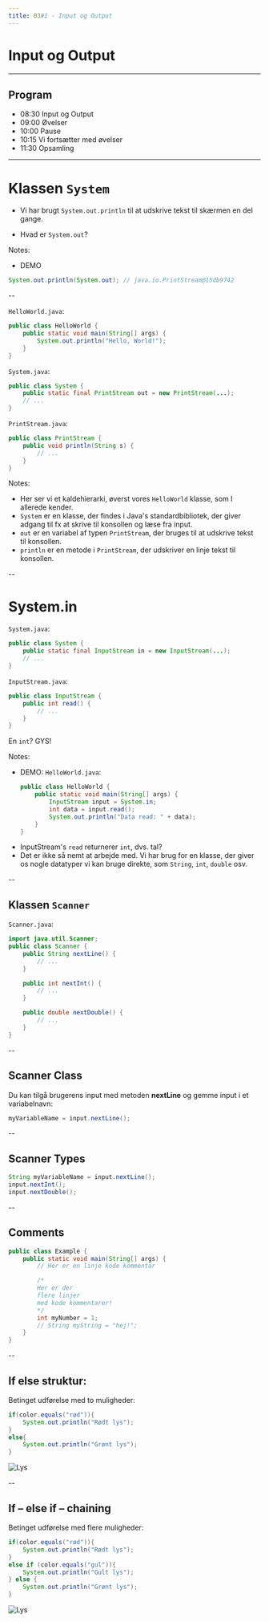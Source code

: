 ```yaml
---
title: 03#1 - Input og Output
---
```

<!-- .slide: class="kea-red" -->

# Input og Output

---
<!-- .slide: class="kea-dark" -->

## Program

- 08:30 Input og Output 
- 09:00 Øvelser  
- 10:00 Pause  
- 10:15 Vi fortsætter med øvelser  
- 11:30 Opsamling  

---

# Klassen `System` 

- Vi har brugt `System.out.println` til at udskrive tekst til skærmen en del gange.

- Hvad er `System.out`?

Notes:

- DEMO 

```java
System.out.println(System.out); // java.io.PrintStream@15db9742
```

--

`HelloWorld.java`:
```java
public class HelloWorld {
    public static void main(String[] args) {
        System.out.println("Hello, World!");
    }
}
```

`System.java`:
```java
public class System {
    public static final PrintStream out = new PrintStream(...);
    // ...
}
```

`PrintStream.java`:
```java
public class PrintStream {
    public void println(String s) {
        // ...
    }
}
```

Notes:
- Her ser vi et kaldehierarki, øverst vores `HelloWorld` klasse, som I allerede kender.
- `System` er en klasse, der findes i Java's standardbibliotek, der giver adgang til fx at skrive til konsollen og læse fra input.
- `out` er en variabel af typen `PrintStream`, der bruges til at udskrive tekst til konsollen.
- `println` er en metode i `PrintStream`, der udskriver en linje tekst til konsollen.

--

# System.in

`System.java`:
```java
public class System {
    public static final InputStream in = new InputStream(...);
    // ...
}
```

`InputStream.java`:
```java
public class InputStream {
    public int read() {
        // ...
    }
}
```

En `int`? GYS!

Notes:

- DEMO:
    `HelloWorld.java`:
    ```java
    public class HelloWorld {
        public static void main(String[] args) {
            InputStream input = System.in;
            int data = input.read();
            System.out.println("Data read: " + data);
        }
    }
    ```
- InputStream's `read` returnerer `int`, dvs. tal?
- Det er ikke så nemt at arbejde med. Vi har brug for en klasse, der giver os nogle datatyper vi kan bruge direkte, som `String`, `int`, `double` osv.

--

## Klassen `Scanner`

`Scanner.java`:
```java
import java.util.Scanner;
public class Scanner {
    public String nextLine() {
        // ...
    }

    public int nextInt() {
        // ...
    }

    public double nextDouble() {
        // ...
    }
}
```


--

## Scanner Class

Du kan tilgå brugerens input med metoden **nextLine** og gemme input i et variabelnavn:

```java
myVariableName = input.nextLine();
```

--

## Scanner Types

```java
String myVariableName = input.nextLine();
input.nextInt();
input.nextDouble();
```

--

## Comments

```java
public class Example {
    public static void main(String[] args) {
        // Her er en linje kode kommentar

        /*
        Her er der
        flere linjer
        med kode kommentarer!
        */
        int myNumber = 1;
        // String myString = "hej!";
    }
}
```

--

## If else struktur:

Betinget udførelse med to muligheder:

```java
if(color.equals("rød")){
    System.out.println("Rødt lys");
}
else{
    System.out.println("Grønt lys");
}
```

![Lys](images/to-lys.png)

--

## If – else if – chaining

Betinget udførelse med flere muligheder:

```java
if(color.equals("rød")){
    System.out.println("Rødt lys");
}
else if (color.equals("gul")){
    System.out.println("Gult lys");
} else {
    System.out.println("Grønt lys");
}
```

![Lys](images/tre-lys.png)
